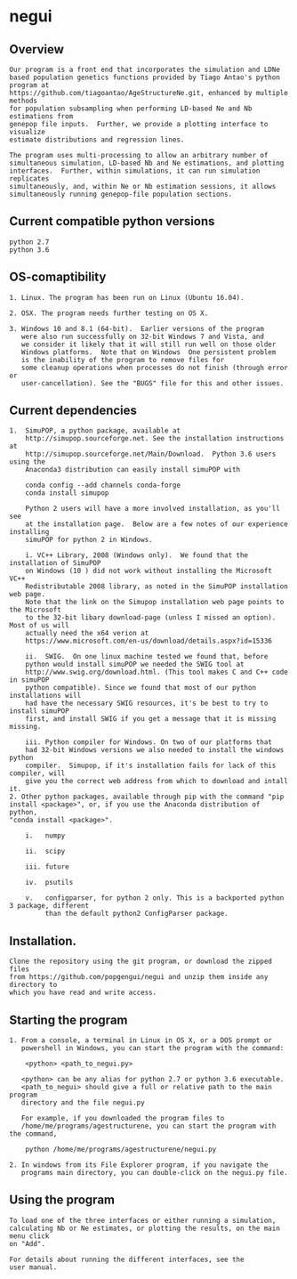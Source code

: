 # negui

Overview
--------

	Our program is a front end that incorporates the simulation and LDNe
	based population genetics functions provided by Tiago Antao's python program at
	https://github.com/tiagoantao/AgeStructureNe.git, enhanced by multiple methods
	for population subsampling when performing LD-based Ne and Nb estimations from
	genepop file inputs.  Further, we provide a plotting interface to visualize
	estimate distributions and regression lines. 

	The program uses multi-processing to allow an arbitrary number of
	simultaneous simulation, LD-based Nb and Ne estimations, and plotting
	interfaces.  Further, within simulations, it can run simulation replicates
	simultaneously, and, within Ne or Nb estimation sessions, it allows
	simultaneously running genepop-file population sections. 

Current compatible python versions
----------------------------------
	python 2.7
	python 3.6

OS-comaptibility
-----------------
	1. Linux. The program has been run on Linux (Ubuntu 16.04).

	2. OSX. The program needs further testing on OS X.

	3. Windows 10 and 8.1 (64-bit).  Earlier versions of the program
	   were also run successfully on 32-bit Windows 7 and Vista, and
	   we consider it likely that it will still run well on those older
	   Windows platforms.  Note that on Windows  One persistent problem 
	   is the inability of the program to remove files for
	   some cleanup operations when processes do not finish (through error or
	   user-cancellation). See the "BUGS" file for this and other issues.

Current dependencies
--------------------
	1.  SimuPOP, a python package, available at
	    http://simupop.sourceforge.net. See the installation instructions at
	    http://simupop.sourceforge.net/Main/Download.  Python 3.6 users using the
	    Anaconda3 distribution can easily install simuPOP with 

		conda config --add channels conda-forge
		conda install simupop
		
	    Python 2 users will have a more involved installation, as you'll see
	    at the installation page.  Below are a few notes of our experience installing
	    simuPOP for python 2 in Windows.

		i. VC++ Library, 2008 (Windows only).  We found that the installation of SimuPOP
		on Windows (10 ) did not work without installing the Microsoft VC++
		Redistributable 2008 library, as noted in the SimuPOP installation web page.
		Note that the link on the Simupop installation web page points to the Microsoft
		to the 32-bit libary download-page (unless I missed an option).  Most of us will
		actually need the x64 verion at
		https://www.microsoft.com/en-us/download/details.aspx?id=15336

		ii.  SWIG.  On one linux machine tested we found that, before
		python would install simuPOP we needed the SWIG tool at
		http://www.swig.org/download.html. (This tool makes C and C++ code in simuPOP
		python compatible). Since we found that most of our python installations will
		had have the necessary SWIG resources, it's be best to try to install simuPOP
		first, and install SWIG if you get a message that it is missing missing.

		iii. Python compiler for Windows. On two of our platforms that
		had 32-bit Windows versions we also needed to install the windows python
		compiler.  Simupop, if it's installation fails for lack of this compiler, will
		give you the correct web address from which to download and intall it.
	2. Other python packages, available through pip with the command "pip
	install <package>", or, if you use the Anaconda distribution of python,
	"conda install <package>".
				
		i.   numpy	

		ii.  scipy
		
		iii. future

		iv.  psutils
		
		v.   configparser, for python 2 only. This is a backported python 3 package, different 
		     than the default python2 ConfigParser package. 

Installation.  
------------

	Clone the repository using the git program, or download the zipped files
	from https://github.com/popgengui/negui and unzip them inside any directory to
	which you have read and write access.

Starting the program
--------------------

	1. From a console, a terminal in Linux in OS X, or a DOS prompt or
	   powershell in Windows, you can start the program with the command:
		
		<python> <path_to_negui.py>

	   <python> can be any alias for python 2.7 or python 3.6 executable.
	   <path_to_negui> should give a full or relative path to the main program
	   directory and the file negui.py

	   For example, if you downloaded the program files to
	   /home/me/programs/agestructurene, you can start the program with the command,

		python /home/me/programs/agestructurene/negui.py
		
	2. In windows from its File Explorer program, if you navigate the
	   programs main directory, you can double-click on the negui.py file.

Using the program	
-----------------
	To load one of the three interfaces or either running a simulation,
	calculating Nb or Ne estimates, or plotting the results, on the main menu click
	on "Add".  

	For details about running the different interfaces, see the
	user manual.
